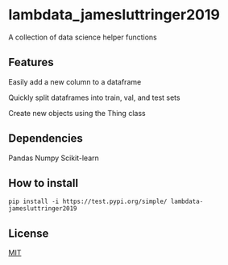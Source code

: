 # lambdata_jamesluttringer2019
A collection of data science helper functions

## Features
Easily add a new column to a dataframe

Quickly split dataframes into train, val, and test sets

Create new objects using the Thing class

## Dependencies
Pandas
Numpy
Scikit-learn

## How to install 
``` pip install -i https://test.pypi.org/simple/ lambdata-jamesluttringer2019 ```

## License
[MIT](https://github.com/jamesluttringer2019/lambdata_jamesluttringer2019/blob/master/LICENSE)
